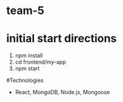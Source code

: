 # team-5

# initial start directions
1. npm install
2. cd frontend/my-app
3. npm start

#Technologies
* React, MongoDB, Node.js, Mongoose

